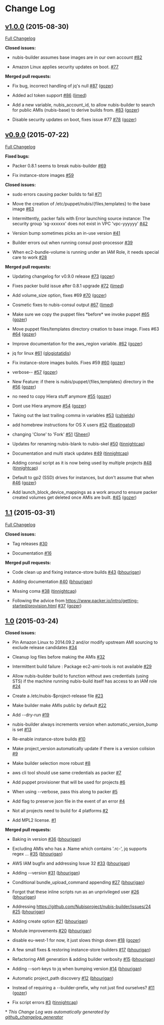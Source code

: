 # Change Log

## [v1.0.0](https://github.com/nubisproject/nubis-builder/tree/v1.0.0) (2015-08-30)

[Full Changelog](https://github.com/nubisproject/nubis-builder/compare/v0.9.0...v1.0.0)

**Closed issues:**

- nubis-builder assumes base images are in our own account [\#82](https://github.com/Nubisproject/nubis-builder/issues/82)

- Amazon Linux applies security updates on boot. [\#77](https://github.com/Nubisproject/nubis-builder/issues/77)

**Merged pull requests:**

- Fix bug, incorrect handling of jq's null [\#87](https://github.com/Nubisproject/nubis-builder/pull/87) ([gozer](https://github.com/gozer))

- Added acl token support [\#86](https://github.com/Nubisproject/nubis-builder/pull/86) ([limed](https://github.com/limed))

- Add a new variable, nubis\_account\_id, to allow nubis-builder to search for public AMIs \(nubis-base\) to derive builds from. [\#83](https://github.com/Nubisproject/nubis-builder/pull/83) ([gozer](https://github.com/gozer))

- Disable security updates on boot, fixes issue \#77 [\#78](https://github.com/Nubisproject/nubis-builder/pull/78) ([gozer](https://github.com/gozer))

## [v0.9.0](https://github.com/nubisproject/nubis-builder/tree/v0.9.0) (2015-07-22)

[Full Changelog](https://github.com/nubisproject/nubis-builder/compare/1.1...v0.9.0)

**Fixed bugs:**

- Packer 0.8.1 seems to break nubis-builder [\#69](https://github.com/Nubisproject/nubis-builder/issues/69)

- Fix instance-store images [\#59](https://github.com/Nubisproject/nubis-builder/issues/59)

**Closed issues:**

- sudo errors causing packer builds to fail [\#71](https://github.com/Nubisproject/nubis-builder/issues/71)

- Move the creation of /etc/puppet/nubis/{files,templates} to the base image [\#63](https://github.com/Nubisproject/nubis-builder/issues/63)

- Intermittently, packer fails with Error launching source instance: The security group 'sg-xxxxxx' does not exist in VPC 'vpc-yyyyyy' [\#42](https://github.com/Nubisproject/nubis-builder/issues/42)

- Version bump sometimes picks an in-use version [\#41](https://github.com/Nubisproject/nubis-builder/issues/41)

- Builder errors out when running consul post-processor [\#39](https://github.com/Nubisproject/nubis-builder/issues/39)

- When ec2-bundle-volume is running under an IAM Role, it needs special care to work [\#28](https://github.com/Nubisproject/nubis-builder/issues/28)

**Merged pull requests:**

- Updating changelog for v0.9.0 release [\#73](https://github.com/Nubisproject/nubis-builder/pull/73) ([gozer](https://github.com/gozer))

- Fixes packer build issue after 0.8.1 upgrade [\#72](https://github.com/Nubisproject/nubis-builder/pull/72) ([limed](https://github.com/limed))

- Add volume\_size option, fixes \#69 [\#70](https://github.com/Nubisproject/nubis-builder/pull/70) ([gozer](https://github.com/gozer))

- Cosmetic fixes to nubis-consul output [\#67](https://github.com/Nubisproject/nubis-builder/pull/67) ([limed](https://github.com/limed))

- Make sure we copy the puppet files \*before\* we invoke puppet [\#65](https://github.com/Nubisproject/nubis-builder/pull/65) ([gozer](https://github.com/gozer))

- Move puppet files/templates directory creation to base image. Fixes \#63 [\#64](https://github.com/Nubisproject/nubis-builder/pull/64) ([gozer](https://github.com/gozer))

- Improve documentation for the aws\_region variable. [\#62](https://github.com/Nubisproject/nubis-builder/pull/62) ([gozer](https://github.com/gozer))

- jq for linux [\#61](https://github.com/Nubisproject/nubis-builder/pull/61) ([glogiotatidis](https://github.com/glogiotatidis))

- Fix instance-store images builds. Fixes \#59 [\#60](https://github.com/Nubisproject/nubis-builder/pull/60) ([gozer](https://github.com/gozer))

- verbose-- [\#57](https://github.com/Nubisproject/nubis-builder/pull/57) ([gozer](https://github.com/gozer))

- New Feature: if there is nubis/puppet/{files,templates} directory in the [\#56](https://github.com/Nubisproject/nubis-builder/pull/56) ([gozer](https://github.com/gozer))

- no need to copy Hiera stuff anymore [\#55](https://github.com/Nubisproject/nubis-builder/pull/55) ([gozer](https://github.com/gozer))

- Dont use Hiera anymore [\#54](https://github.com/Nubisproject/nubis-builder/pull/54) ([gozer](https://github.com/gozer))

- Taking out the last trailing comma in variables [\#53](https://github.com/Nubisproject/nubis-builder/pull/53) ([cshields](https://github.com/cshields))

- add homebrew instructions for OS X users [\#52](https://github.com/Nubisproject/nubis-builder/pull/52) ([floatingatoll](https://github.com/floatingatoll))

- changing 'Clone' to 'Fork' [\#51](https://github.com/Nubisproject/nubis-builder/pull/51) ([Sheeri](https://github.com/Sheeri))

- Updates for renaming nubis-blank to nubis-skel [\#50](https://github.com/Nubisproject/nubis-builder/pull/50) ([tinnightcap](https://github.com/tinnightcap))

- Documentation and multi stack updates [\#49](https://github.com/Nubisproject/nubis-builder/pull/49) ([tinnightcap](https://github.com/tinnightcap))

- Adding consul script as it is now being used by multiple projects [\#48](https://github.com/Nubisproject/nubis-builder/pull/48) ([tinnightcap](https://github.com/tinnightcap))

- Default to gp2 \(SSD\) drives for instances, but don't assume that when [\#46](https://github.com/Nubisproject/nubis-builder/pull/46) ([gozer](https://github.com/gozer))

- Add launch\_block\_device\_mappings as a work around to ensure packer created volumes get deleted once AMIs are built. [\#45](https://github.com/Nubisproject/nubis-builder/pull/45) ([gozer](https://github.com/gozer))

## [1.1](https://github.com/nubisproject/nubis-builder/tree/1.1) (2015-03-31)

[Full Changelog](https://github.com/nubisproject/nubis-builder/compare/1.0...1.1)

**Closed issues:**

- Tag releases [\#30](https://github.com/Nubisproject/nubis-builder/issues/30)

- Documentation [\#16](https://github.com/Nubisproject/nubis-builder/issues/16)

**Merged pull requests:**

- Code clean up and fixing instance-store builds  [\#43](https://github.com/Nubisproject/nubis-builder/pull/43) ([bhourigan](https://github.com/bhourigan))

- Adding documentation [\#40](https://github.com/Nubisproject/nubis-builder/pull/40) ([bhourigan](https://github.com/bhourigan))

- Missing coma [\#38](https://github.com/Nubisproject/nubis-builder/pull/38) ([tinnightcap](https://github.com/tinnightcap))

- Following the advice from https://www.packer.io/intro/getting-started/provision.html [\#37](https://github.com/Nubisproject/nubis-builder/pull/37) ([gozer](https://github.com/gozer))

## [1.0](https://github.com/nubisproject/nubis-builder/tree/1.0) (2015-03-24)

**Closed issues:**

- Pin Amazon Linux to 2014.09.2 and/or modify upstream AMI sourcing to exclude release candidates [\#34](https://github.com/Nubisproject/nubis-builder/issues/34)

- Cleanup log files before making the AMIs [\#32](https://github.com/Nubisproject/nubis-builder/issues/32)

- Intermittent build failure : Package ec2-ami-tools is not available [\#29](https://github.com/Nubisproject/nubis-builder/issues/29)

- Allow nubis-builder build to function without aws credentials \(using STS\) if the machine running nubis-build itself has access to an IAM role [\#24](https://github.com/Nubisproject/nubis-builder/issues/24)

- Create a /etc/nubis-$project-release file [\#23](https://github.com/Nubisproject/nubis-builder/issues/23)

- Make builder make AMIs public by default [\#22](https://github.com/Nubisproject/nubis-builder/issues/22)

- Add --dry-run [\#19](https://github.com/Nubisproject/nubis-builder/issues/19)

- nubis-builder always increments version when automatic\_version\_bump is set [\#13](https://github.com/Nubisproject/nubis-builder/issues/13)

- Re-enable instance-store builds [\#10](https://github.com/Nubisproject/nubis-builder/issues/10)

- Make project\_version automatically update if there is a version colision [\#9](https://github.com/Nubisproject/nubis-builder/issues/9)

- Make builder selection more robust [\#8](https://github.com/Nubisproject/nubis-builder/issues/8)

- aws cli tool should use same credentials as packer [\#7](https://github.com/Nubisproject/nubis-builder/issues/7)

- Add puppet provisioner that will be used for projects [\#6](https://github.com/Nubisproject/nubis-builder/issues/6)

- When using --verbose, pass this along to packer [\#5](https://github.com/Nubisproject/nubis-builder/issues/5)

- Add flag to preserve json file in the event of an error [\#4](https://github.com/Nubisproject/nubis-builder/issues/4)

- Not all projects need to build for 4 platforms [\#2](https://github.com/Nubisproject/nubis-builder/issues/2)

- Add MPL2 license. [\#1](https://github.com/Nubisproject/nubis-builder/issues/1)

**Merged pull requests:**

- Baking in version [\#36](https://github.com/Nubisproject/nubis-builder/pull/36) ([bhourigan](https://github.com/bhourigan))

- Excluding AMIs who has a .Name which contains '.rc-', jq supports regex ... [\#35](https://github.com/Nubisproject/nubis-builder/pull/35) ([bhourigan](https://github.com/bhourigan))

- AWS IAM bugfix and addressing Issue 32 [\#33](https://github.com/Nubisproject/nubis-builder/pull/33) ([bhourigan](https://github.com/bhourigan))

- Adding --version [\#31](https://github.com/Nubisproject/nubis-builder/pull/31) ([bhourigan](https://github.com/bhourigan))

- Conditional bundle\_upload\_command appending [\#27](https://github.com/Nubisproject/nubis-builder/pull/27) ([bhourigan](https://github.com/bhourigan))

- Forgot that these inline scripts run as an unprivileged user [\#26](https://github.com/Nubisproject/nubis-builder/pull/26) ([bhourigan](https://github.com/bhourigan))

- Addressing https://github.com/Nubisproject/nubis-builder/issues/24 [\#25](https://github.com/Nubisproject/nubis-builder/pull/25) ([bhourigan](https://github.com/bhourigan))

- Adding create option [\#21](https://github.com/Nubisproject/nubis-builder/pull/21) ([bhourigan](https://github.com/bhourigan))

- Module improvements [\#20](https://github.com/Nubisproject/nubis-builder/pull/20) ([bhourigan](https://github.com/bhourigan))

- disable eu-west-1 for now, it just slows things down [\#18](https://github.com/Nubisproject/nubis-builder/pull/18) ([gozer](https://github.com/gozer))

- A few small fixes & restoring instance-store builders [\#17](https://github.com/Nubisproject/nubis-builder/pull/17) ([bhourigan](https://github.com/bhourigan))

- Refactoring AMI generation & adding builder verbosity [\#15](https://github.com/Nubisproject/nubis-builder/pull/15) ([bhourigan](https://github.com/bhourigan))

- Adding --sort-keys to jq when bumping version [\#14](https://github.com/Nubisproject/nubis-builder/pull/14) ([bhourigan](https://github.com/bhourigan))

- Automatic project\_path discovery [\#12](https://github.com/Nubisproject/nubis-builder/pull/12) ([bhourigan](https://github.com/bhourigan))

- Instead of requiring a --builder-prefix, why not just find ourselves? [\#11](https://github.com/Nubisproject/nubis-builder/pull/11) ([gozer](https://github.com/gozer))

- Fix script errors [\#3](https://github.com/Nubisproject/nubis-builder/pull/3) ([tinnightcap](https://github.com/tinnightcap))



\* *This Change Log was automatically generated by [github_changelog_generator](https://github.com/skywinder/Github-Changelog-Generator)*